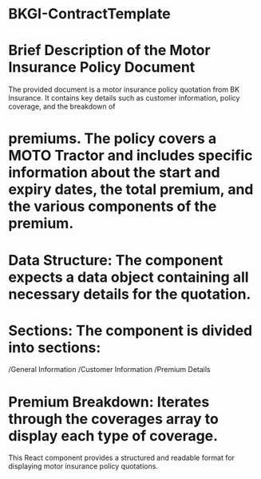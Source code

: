 # BKGI-ContractTemplate
# Brief Description of the Motor Insurance Policy Document
The provided document is a motor insurance policy quotation from BK Insurance. It contains key details such as customer information, policy coverage, and the breakdown of 

# premiums. The policy covers a MOTO Tractor and includes specific information about the start and expiry dates, the total premium, and the various components of the premium.
# Data Structure: The component expects a data object containing all necessary details for the quotation.
# Sections: The component is divided into sections:
/General Information
/Customer Information
/Premium Details
# Premium Breakdown: Iterates through the coverages array to display each type of coverage.


This React component provides a structured and readable format for displaying motor insurance policy quotations.

